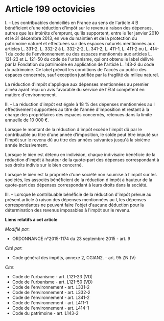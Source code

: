 # Article 199 octovicies

I. – Les contribuables domiciliés en France au sens de l'article 4 B bénéficient d'une réduction d'impôt sur le revenu à
raison des dépenses, autres que les intérêts d'emprunt, qu'ils supportent, entre le 1er janvier 2010 et le 31 décembre 2013,
en vue du maintien et de la protection du patrimoine naturel et effectuées sur des espaces naturels mentionnés aux articles
L. 331-2, L. 332-2 à L. 332-2-2, L. 341-2, L. 411-1, L. 411-2 ou L. 414-1 du code de l'environnement ou des espaces
mentionnés aux articles L. 121-23 et L. 121-50 du code de l'urbanisme, qui ont obtenu le label délivré par la Fondation du
patrimoine en application de l'article L. 143-2 du code du patrimoine. Ce label prévoit les conditions de l'accès au public
des espaces concernés, sauf exception justifiée par la fragilité du milieu naturel.

La réduction d'impôt s'applique aux dépenses mentionnées au premier alinéa ayant reçu un avis favorable du service de l'Etat
compétent en matière d'environnement.

II. – La réduction d'impôt est égale à 18 % des dépenses mentionnées au I effectivement supportées au titre de l'année
d'imposition et restant à la charge des propriétaires des espaces concernés, retenues dans la limite annuelle de 10 000 €.

Lorsque le montant de la réduction d'impôt excède l'impôt dû par le contribuable au titre d'une année d'imposition, le solde
peut être imputé sur l'impôt sur le revenu dû au titre des années suivantes jusqu'à la sixième année inclusivement.

Lorsque le bien est détenu en indivision, chaque indivisaire bénéficie de la réduction d'impôt à hauteur de la quote-part des
dépenses correspondant à ses droits indivis sur le bien concerné.

Lorsque le bien est la propriété d'une société non soumise à l'impôt sur les sociétés, les associés bénéficient de la
réduction d'impôt à hauteur de la quote-part des dépenses correspondant à leurs droits dans la société.

III. – Lorsque le contribuable bénéficie de la réduction d'impôt prévue au présent article à raison des dépenses mentionnées
au I, les dépenses correspondantes ne peuvent faire l'objet d'aucune déduction pour la détermination des revenus imposables à
l'impôt sur le revenu.

**Liens relatifs à cet article**

_Modifié par_:

  - ORDONNANCE n°2015-1174 du 23 septembre 2015 - art. 9

_Cité par_:

  - Code général des impôts, annexe 2, CGIAN2. - art. 95 ZN (V)

_Cite_:

  - Code de l'urbanisme - art. L121-23 (VD)
  - Code de l'urbanisme - art. L121-50 (VD)
  - Code de l'environnement - art. L331-2
  - Code de l'environnement - art. L332-2
  - Code de l'environnement - art. L341-2
  - Code de l'environnement - art. L411-1
  - Code de l'environnement - art. L414-1
  - Code du patrimoine - art. L143-2
